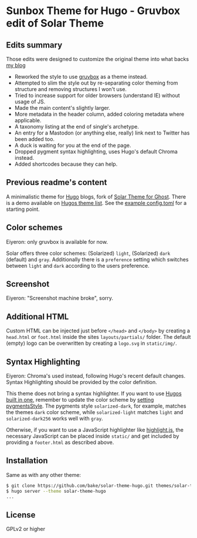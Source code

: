 # Sunbox Theme for Hugo - Gruvbox edit of Solar Theme

## Edits summary
Those edits were designed to customize the original theme into what backs [my blog][retroactive]

- Reworked the style to use [gruvbox] as a theme instead.
- Attempted to slim the style out by re-separating color theming from structure and removing structures I won't use.
- Tried to increase support for older browsers (understand IE) without usage of JS.
- Made the main content's slightly larger.
- More metadata in the header column, added coloring metadata where applicable.
- A taxonomy listing at the end of single's archetype.
- An entry for a Mastodon (or anything else, really) link next to Twitter has been added too.
- A duck is waiting for you at the end of the page.
- Dropped pygment syntax highlighting, uses Hugo's default Chroma instead.
- Added shortcodes because they can help.


[gruvbox]: https://github.com/morhetz/gruvbox
[retroactive]: https://retroactive.me
## Previous readme's content

A minimalistic theme for [Hugo](https://gohugo.io/) blogs, fork of
[Solar Theme for Ghost](https://github.com/mattvh/solar-theme-ghost). There is a
demo available on
[Hugos theme list](https://themes.gohugo.io/theme/solar-theme-hugo/). See the
[example config.toml](exampleSite/config.toml) for a starting point.


## Color schemes

Eiyeron: only gruvbox is available for now.

Solar offers three color schemes: (Solarized) `light`, (Solarized) `dark`
(default) and `gray`. Additionally there is a `preference` setting which
switches between `light` and `dark` according to the users preference.

## Screenshot

Eiyeron: "Screenshot machine broke", sorry.

## Additional HTML

Custom HTML can be injected just before `</head>` and `</body>` by creating a
`head.html` or `foot.html` inside the sites `layouts/partials/` folder. The
default (empty) logo can be overwritten by creating a `logo.svg` in
`static/img/`.

## Syntax Highlighting

Eiyeron: Chroma's used instead, following Hugo's recent default changes.
Syntax Highlighting should be provided by the color definition.

This theme does not bring a syntax highlighter. If you want to use
[Hugos built in one](https://gohugo.io/content-management/syntax-highlighting/),
remember to update the color scheme by
[setting pygmentsStyle](/exampleSite/config.toml#L4). The pygments style
`solarized-dark`, for example, matches the themes `dark` color scheme, while
`solarized-light` matches `light` and `solarized-dark256` works well with
`gray`.

Otherwise, if you want to use a JavaScript highlighter like
[highlight.js](https://highlightjs.org/), the necessary JavaScript can be placed
inside `static/` and get included by providing a `footer.html` as described
above.

## Installation

Same as with any other theme:

```bash
$ git clone https://github.com/bake/solar-theme-hugo.git themes/solar-theme-hugo
$ hugo server --theme solar-theme-hugo
...
```

## License

GPLv2 or higher
